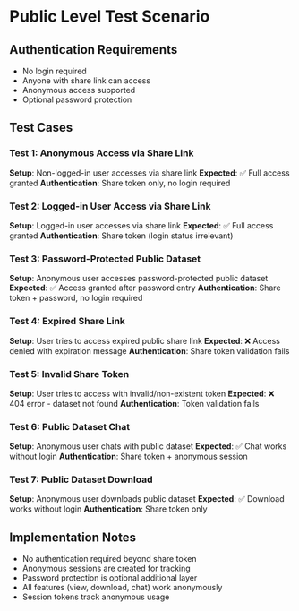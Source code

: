 # Public Level Test Scenario

## Authentication Requirements
- No login required
- Anyone with share link can access
- Anonymous access supported
- Optional password protection

## Test Cases

### Test 1: Anonymous Access via Share Link
**Setup**: Non-logged-in user accesses via share link
**Expected**: ✅ Full access granted
**Authentication**: Share token only, no login required

### Test 2: Logged-in User Access via Share Link
**Setup**: Logged-in user accesses via share link
**Expected**: ✅ Full access granted
**Authentication**: Share token (login status irrelevant)

### Test 3: Password-Protected Public Dataset
**Setup**: Anonymous user accesses password-protected public dataset
**Expected**: ✅ Access granted after password entry
**Authentication**: Share token + password, no login required

### Test 4: Expired Share Link
**Setup**: User tries to access expired public share link
**Expected**: ❌ Access denied with expiration message
**Authentication**: Share token validation fails

### Test 5: Invalid Share Token
**Setup**: User tries to access with invalid/non-existent token
**Expected**: ❌ 404 error - dataset not found
**Authentication**: Token validation fails

### Test 6: Public Dataset Chat
**Setup**: Anonymous user chats with public dataset
**Expected**: ✅ Chat works without login
**Authentication**: Share token + anonymous session

### Test 7: Public Dataset Download
**Setup**: Anonymous user downloads public dataset
**Expected**: ✅ Download works without login
**Authentication**: Share token only

## Implementation Notes
- No authentication required beyond share token
- Anonymous sessions are created for tracking
- Password protection is optional additional layer
- All features (view, download, chat) work anonymously
- Session tokens track anonymous usage